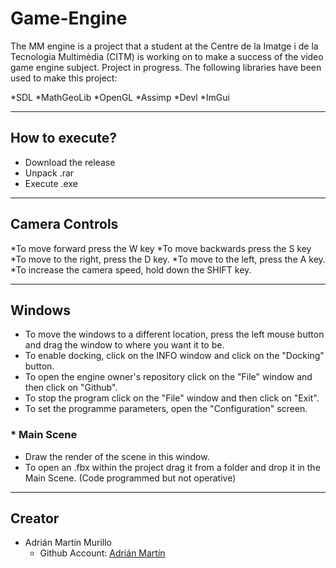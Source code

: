 # Game-Engine

The MM engine is a project that a student at the Centre de la Imatge i de la Tecnologia Multimèdia (CITM) is working on to make a success of the video game engine subject. Project in progress.
The following libraries have been used to make this project:

*SDL
*MathGeoLib
*OpenGL
*Assimp
*Devl
*ImGui

***

## How to execute?
 * Download the release
 * Unpack .rar
 * Execute .exe

***
## Camera Controls
*To move forward press the W key
*To move backwards press the S key
*To move to the right, press the D key.
*To move to the left, press the A key.
*To increase the camera speed, hold down the SHIFT key.
***
## Windows
* To move the windows to a different location, press the left mouse button and drag the window to where you want it to be.
* To enable docking, click on the INFO window and click on the "Docking" button.
* To open the engine owner's repository click on the "File" window and then click on "Github".
* To stop the program click on the "File" window and then click on "Exit".
* To set the programme parameters, open the "Configuration" screen.

### * Main Scene
* Draw the render of the scene in this window.
* To open an .fbx within the project drag it from a folder and drop it in the Main Scene. (Code programmed but not operative)

***
## Creator

- Adrián Martín Murillo
    * Github Account: [Adrián Martín](https://github.com/Astrorey776)
